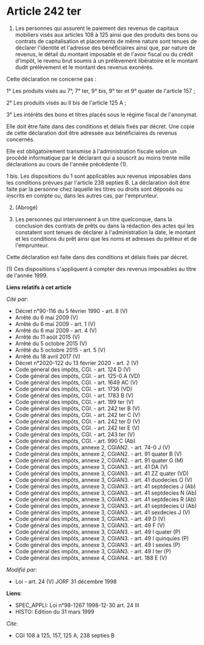 # Article 242 ter

1. Les personnes qui assurent le paiement des revenus de capitaux mobiliers visés aux articles 108 à 125 ainsi que des
produits des bons ou contrats de capitalisation et placements de même nature sont tenues de déclarer l'identité et l'adresse
des bénéficiaires ainsi que, par nature de revenus, le détail du montant imposable et de l'avoir fiscal ou du crédit d'impôt,
le revenu brut soumis à un prélèvement libératoire et le montant dudit prélèvement et le montant des revenus exonérés.

Cette déclaration ne concerne pas :

1° Les produits visés au 7°, 7° ter, 9° bis, 9° ter et 9° quater de l'article 157 ;

2° Les produits visés au II bis de l'article 125 A ;

3° Les intérêts des bons et titres placés sous le régime fiscal de l'anonymat.

Elle doit être faite dans des conditions et délais fixés par décret. Une copie de cette déclaration doit être adressée aux
bénéficiaires ds revenus concernés.

Elle est obligatoirement transmise à l'administration fiscale selon un procédé informatique par le déclarant qui a souscrit
au moins trente mille déclarations au cours de l'année précédente (1).

1 bis. Les dispositions du 1 sont applicables aux revenus imposables dans les conditions prévues par l'article 238 septies B.
La déclaration doit être faite par la personne chez laquelle les titres ou droits sont déposés ou inscrits en compte ou, dans
les autres cas, par l'emprunteur.

2. (Abrogé)

3. Les personnes qui interviennent à un titre quelconque, dans la conclusion des contrats de prêts ou dans la rédaction des
actes qui les constatent sont tenues de déclarer à l'administration la date, le montant et les conditions du prêt ainsi que
les noms et adresses du prêteur et de l'emprunteur.

Cette déclaration est faite dans des conditions et délais fixés par décret.

(1) Ces dispositions s'appliquent à compter des revenus imposables au titre de l'année 1999.

**Liens relatifs à cet article**

_Cité par_:

  - Décret n°90-116 du 5 février 1990 - art. 8 (V)
  - Arrêté du 6 mai 2009 (V)
  - Arrêté du 6 mai 2009 - art. 1 (V)
  - Arrêté du 6 mai 2009 - art. 4 (V)
  - Arrêté du 11 août 2015 (V)
  - Arrêté du 5 octobre 2015 (V)
  - Arrêté du 5 octobre 2015 - art. 5 (V)
  - Arrêté du 18 avril 2017 (V)
  - Décret n°2020-122 du 13 février 2020 - art. 2 (V)
  - Code général des impôts, CGI. - art. 124 D (V)
  - Code général des impôts, CGI. - art. 125-0 A (VD)
  - Code général des impôts, CGI. - art. 1649 AC (V)
  - Code général des impôts, CGI. - art. 1736 (VD)
  - Code général des impôts, CGI. - art. 1783 B (V)
  - Code général des impôts, CGI. - art. 199 ter (V)
  - Code général des impôts, CGI. - art. 242 ter B (V)
  - Code général des impôts, CGI. - art. 242 ter C (V)
  - Code général des impôts, CGI. - art. 242 ter D (V)
  - Code général des impôts, CGI. - art. 242 ter E (V)
  - Code général des impôts, CGI. - art. 243 ter (V)
  - Code général des impôts, CGI. - art. 990 C (Ab)
  - Code général des impôts, annexe 2, CGIAN2. - art. 74-0 J (V)
  - Code général des impôts, annexe 2, CGIAN2. - art. 91 quater B (V)
  - Code général des impôts, annexe 2, CGIAN2. - art. 91 quater G (M)
  - Code général des impôts, annexe 3, CGIAN3. - art. 41 DA (V)
  - Code général des impôts, annexe 3, CGIAN3. - art. 41 ZZ quater (VD)
  - Code général des impôts, annexe 3, CGIAN3. - art. 41 duodecies O (V)
  - Code général des impôts, annexe 3, CGIAN3. - art. 41 septdecies J (Ab)
  - Code général des impôts, annexe 3, CGIAN3. - art. 41 septdecies N (Ab)
  - Code général des impôts, annexe 3, CGIAN3. - art. 41 septdecies R (Ab)
  - Code général des impôts, annexe 3, CGIAN3. - art. 41 septdecies U (Ab)
  - Code général des impôts, annexe 3, CGIAN3. - art. 41 sexdecies J (V)
  - Code général des impôts, annexe 3, CGIAN3. - art. 49 D (V)
  - Code général des impôts, annexe 3, CGIAN3. - art. 49 F (V)
  - Code général des impôts, annexe 3, CGIAN3. - art. 49 I quater (P)
  - Code général des impôts, annexe 3, CGIAN3. - art. 49 I quinquies (P)
  - Code général des impôts, annexe 3, CGIAN3. - art. 49 I sexies (P)
  - Code général des impôts, annexe 3, CGIAN3. - art. 49 I ter (P)
  - Code général des impôts, annexe 4, CGIAN4. - art. 188 E (V)

_Modifié par_:

  - Loi - art. 24 (V) JORF 31 décembre 1998

**Liens**:

  - SPEC_APPLI: Loi n°98-1267 1998-12-30 art. 24 III
  - HISTO: Edition du 31 mars 1999

_Cite_:

  - CGI 108 à 125, 157, 125 A, 238 septies B
